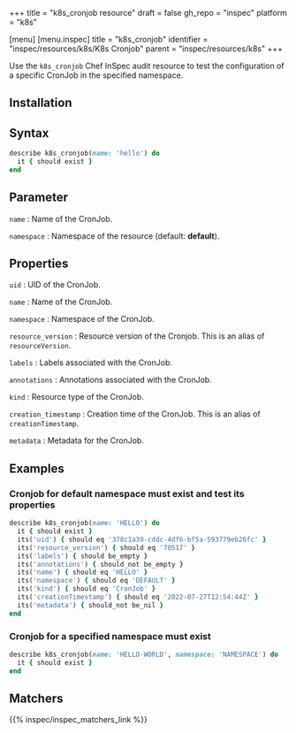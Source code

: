 +++
title = "k8s_cronjob resource"
draft = false
gh_repo = "inspec"
platform = "k8s"

[menu]
[menu.inspec]
title = "k8s_cronjob"
identifier = "inspec/resources/k8s/K8s Cronjob"
parent = "inspec/resources/k8s"
+++


Use the `k8s_cronjob` Chef InSpec audit resource to test the configuration of a specific CronJob in the specified namespace.

## Installation

## Syntax

```ruby
describe k8s_cronjob(name: 'hello') do
  it { should exist }
end
```

## Parameter

`name`
: Name of the CronJob.

`namespace`
: Namespace of the resource (default: **default**).

## Properties

`uid`
: UID of the CronJob.

`name`
: Name of the CronJob.

`namespace`
: Namespace of the CronJob.

`resource_version`
: Resource version of the Cronjob. This is an alias of `resourceVersion`.

`labels`
: Labels associated with the CronJob.

`annotations`
: Annotations associated with the CronJob.

`kind`
: Resource type of the CronJob.

`creation_timestamp`
: Creation time of the CronJob. This is an alias of `creationTimestamp`.

`metadata`
: Metadata for the CronJob.

## Examples

### Cronjob for default namespace must exist and test its properties

```ruby
describe k8s_cronjob(name: 'HELLO') do
  it { should exist }
  its('uid') { should eq '378c1a39-cddc-4df6-bf5a-593779eb26fc' }
  its('resource_version') { should eq '70517' }
  its('labels') { should be_empty }
  its('annotations') { should_not be_empty }
  its('name') { should eq 'HELLO' }
  its('namespace') { should eq 'DEFAULT' }
  its('kind') { should eq 'CronJob' }
  its('creationTimestamp') { should eq '2022-07-27T12:54:44Z' }
  its('metadata') { should_not be_nil }
end
```

### Cronjob for a specified namespace must exist

```ruby
describe k8s_cronjob(name: 'HELLO-WORLD', namespace: 'NAMESPACE') do
  it { should exist }
end
```

## Matchers

{{% inspec/inspec_matchers_link %}}
